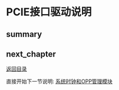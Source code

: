 # PCIE接口驱动说明

## summary

## next_chapter

[返回目录](../README.md)

直接开始下一节说明: [系统时钟和OPP管理模块](./ch03-28.cpufreq_opp.md)
